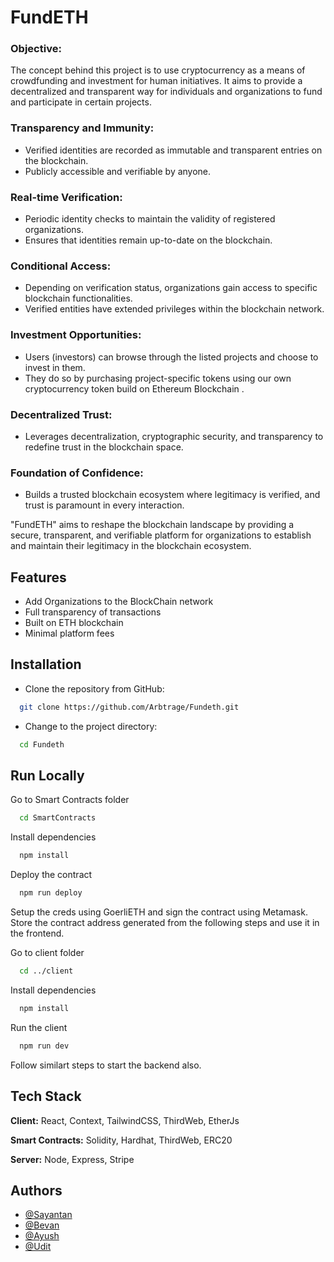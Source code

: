 
# FundETH

### Objective:
The concept behind this project is to use cryptocurrency as a means of crowdfunding and investment for human initiatives. It aims to provide a decentralized and transparent way for individuals and organizations to fund and participate in certain projects.



### Transparency and Immunity:
- Verified identities are recorded as immutable and transparent entries on the blockchain.
- Publicly accessible and verifiable by anyone.

### Real-time Verification:
- Periodic identity checks to maintain the validity of registered organizations.
- Ensures that identities remain up-to-date on the blockchain.

### Conditional Access:
- Depending on verification status, organizations gain access to specific blockchain functionalities.
- Verified entities have extended privileges within the blockchain network.

### Investment Opportunities: 
- Users (investors) can browse through the listed projects and choose to invest in them. 
- They do so by purchasing project-specific tokens using our own cryptocurrency token build on Ethereum Blockchain .

### Decentralized Trust:
- Leverages decentralization, cryptographic security, and transparency to redefine trust in the blockchain space.

### Foundation of Confidence:
- Builds a trusted blockchain ecosystem where legitimacy is verified, and trust is paramount in every interaction.

"FundETH" aims to reshape the blockchain landscape by providing a secure, transparent, and verifiable platform for organizations to establish and maintain their legitimacy in the blockchain ecosystem.



## Features

- Add Organizations to the BlockChain network
- Full transparency of transactions
- Built on ETH blockchain
- Minimal platform fees


## Installation

- Clone the repository from GitHub:
```bash
  git clone https://github.com/Arbtrage/Fundeth.git
```

- Change to the project directory:
```bash
  cd Fundeth
```

## Run Locally

Go to Smart Contracts folder
```bash
  cd SmartContracts
```

Install dependencies

```bash
  npm install
```

Deploy the contract

```bash
  npm run deploy
```

Setup the creds using GoerliETH and sign the contract using Metamask.
Store the contract address generated from the following steps and use it in the frontend.

Go to client folder

```bash
  cd ../client
```

Install dependencies

```bash
  npm install
```

Run the client

```bash
  npm run dev
```

Follow similart steps to start the backend also.
## Tech Stack

**Client:** React, Context, TailwindCSS, ThirdWeb, EtherJs

**Smart Contracts:** Solidity, Hardhat, ThirdWeb, ERC20

**Server:** Node, Express, Stripe


## Authors

- [@Sayantan](https://www.github.com/Arbtrage)
- [@Bevan](https://github.com/bevan10)
- [@Ayush](https://github.com/TheArchitect19)
- [@Udit](https://github.com/Udit-UD)



